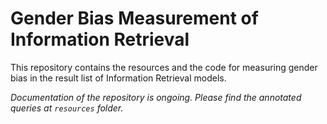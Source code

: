 # Gender Bias Measurement of Information Retrieval
This repository contains the resources and the code for measuring gender bias in the result list of Information Retrieval models.


*Documentation of the repository is ongoing. Please find the annotated queries at `resources` folder.*